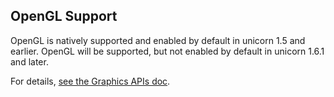 ## OpenGL Support
OpenGL is natively supported and enabled by default in unicorn 1.5 and earlier. OpenGL will be supported, but not enabled by default in unicorn 1.6.1 and later.

For details, [see the Graphics APIs doc](https://github.com/OneTwentyFour/unicorndocs/blob/main/graphics-apis.md).
